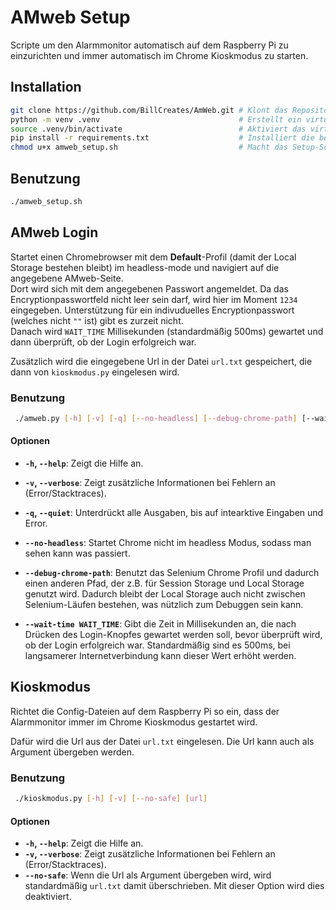 # AMweb Setup
Scripte um den Alarmmonitor automatisch auf dem Raspberry Pi zu einzurichten und immer automatisch im Chrome Kioskmodus zu starten.

## Installation
```bash
git clone https://github.com/BillCreates/AmWeb.git # Klont das Repository
python -m venv .venv                               # Erstellt ein virtuelles Environment in .venv/
source .venv/bin/activate                          # Aktiviert das virtuelle Environment
pip install -r requirements.txt                    # Installiert die benötigten Python-Module
chmod u+x amweb_setup.sh                           # Macht das Setup-Script ausführbar
```

## Benutzung
```bash
./amweb_setup.sh
```

## AMweb Login
Startet einen Chromebrowser mit dem **Default**-Profil (damit der Local Storage bestehen bleibt) im headless-mode und navigiert auf die angegebene AMweb-Seite.  
Dort wird sich mit dem angegebenen Passwort angemeldet.
Da das Encryptionpasswortfeld nicht leer sein darf, wird hier im Moment `1234` eingegeben.
Unterstützung für ein indivuduelles Encryptionpasswort (welches nicht `""` ist) gibt es zurzeit nicht.  
Danach wird `WAIT_TIME` Millisekunden (standardmäßig 500ms) gewartet und dann überprüft, ob der Login erfolgreich war.

Zusätzlich wird die eingegebene Url in der Datei `url.txt` gespeichert, die dann von `kioskmodus.py` eingelesen wird.

### Benutzung

```bash
 ./amweb.py [-h] [-v] [-q] [--no-headless] [--debug-chrome-path] [--wait-time WAIT_TIME]
```

#### Optionen
- **`-h`, `--help`**: Zeigt die Hilfe an.

- **`-v`, `--verbose`**: Zeigt zusätzliche Informationen bei Fehlern an (Error/Stacktraces).

- **`-q`, `--quiet`**: Unterdrückt alle Ausgaben, bis auf intearktive Eingaben und Error.

- **`--no-headless`**: Startet Chrome nicht im headless Modus, sodass man sehen kann was passiert.

- **`--debug-chrome-path`**: Benutzt das Selenium Chrome Profil und dadurch einen anderen Pfad, der z.B. für Session Storage und Local Storage genutzt wird.
  Dadurch bleibt der Local Storage auch nicht zwischen Selenium-Läufen bestehen, was nützlich zum Debuggen sein kann.

- **`--wait-time WAIT_TIME`**: Gibt die Zeit in Millisekunden an, die nach Drücken des Login-Knopfes gewartet werden soll, bevor überprüft wird, ob der Login erfolgreich war.
  Standardmäßig sind es 500ms, bei langsamerer Internetverbindung kann dieser Wert erhöht werden.

## Kioskmodus
Richtet die Config-Dateien auf dem Raspberry Pi so ein, dass der Alarmmonitor immer im Chrome Kioskmodus gestartet wird.

Dafür wird die Url aus der Datei `url.txt` eingelesen. Die Url kann auch als Argument übergeben werden.

### Benutzung

```bash
 ./kioskmodus.py [-h] [-v] [--no-safe] [url]
```

#### Optionen
- **`-h`, `--help`**: Zeigt die Hilfe an.
- **`-v`, `--verbose`**: Zeigt zusätzliche Informationen bei Fehlern an (Error/Stacktraces).
- **`--no-safe`**: Wenn die Url als Argument übergeben wird, wird standardmäßig `url.txt` damit überschrieben. Mit dieser Option wird dies deaktiviert.
